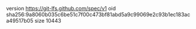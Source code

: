 version https://git-lfs.github.com/spec/v1
oid sha256:9a8060b035c6be51c7f00c473bf81abd5a9c99069e2c93b1ec183aca49517b05
size 10443
